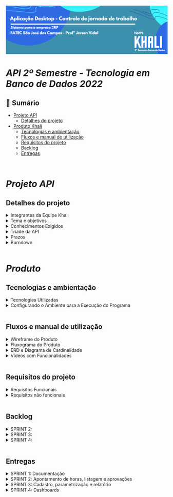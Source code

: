 
![header readme](./Docs/Banners/Novobanner.png)
# _**API 2º Semestre - Tecnologia em Banco de Dados 2022**_

## 📍 Sumário
  * [Projeto API](#projeto-api)
    * [Detalhes do projeto](#detalhes-do-projeto)   
  * [Produto Khali](#produto)
    * [Tecnologias e ambientação](#tecnologias-e-ambientação)
    * [Fluxos e manual de utilização](#fluxos-e-manual-de-utilização)
    * [Requisitos do projeto](#requisitos-do-projeto)
    * [Backlog](#backlog)
    * [Entregas](#entregas)

<br>

# _**Projeto API**_

## **Detalhes do projeto**

<details>
<summary> Integrantes da Equipe Khali </summary>
<br>

![people](./Docs/Banners/BannerEquipeV3.png)

| Integrantes | Redes Sociais |
|-------|--------|
|[Jhonatan Lopes](https://github.com/jhonatanlop) | <a href="https://www.linkedin.com/in/jhonatan-oliveira-lopes/" target="_blank"><img src="https://img.shields.io/badge/-LinkedIn-%230077B5?style=for-the-badge&logo=linkedin&logoColor=white" target="_blank"></a> <a href = "mailto:jhooliveira.lopes@gmail.com"><img src="https://img.shields.io/badge/-Gmail-%23333?style=for-the-badge&logo=gmail&logoColor=white" target="_blank"></a> <a href="https://www.instagram.com/jhonatan_lopes_lmao/?next=%2F" target="_blank"><img src="https://img.shields.io/badge/-Instagram-%23E4405F?style=for-the-badge&logo=instagram&logoColor=white" target="_blank"></a> |
|[Marcos Malaquias](https://github.com/Incivius) | <a href="https://www.linkedin.com/in/marcos-malaquias-criatividade-%C3%A9-o-que-me-faz-ser-eu/" target="_blank"><img src="https://img.shields.io/badge/-LinkedIn-%230077B5?style=for-the-badge&logo=linkedin&logoColor=white" target="_blank"></a> <a href = "mailto:vitchenso1@gmail.com"><img src="https://img.shields.io/badge/-Gmail-%23333?style=for-the-badge&logo=gmail&logoColor=white" target="_blank"></a> <a href="https://www.instagram.com/mv.malaquias/?next=%2F" target="blank"><img src="https://img.shields.io/badge/-Instagram-%23E4405F?style=for-the-badge&logo=instagram&logoColor=white" target="_blank"></a> |
|[Matheus Almeida](https://github.com/matheusalmsou) |  <a href= - target="_blank"><img src="https://img.shields.io/badge/-LinkedIn-%230077B5?style=for-the-badge&logo=linkedin&logoColor=white" target="_blank"></a> <a href = - ><img src="https://img.shields.io/badge/-Gmail-%23333?style=for-the-badge&logo=gmail&logoColor=white" target="_blank"></a> <a href=- ><img src="https://img.shields.io/badge/-Instagram-%23E4405F?style=for-the-badge&logo=instagram&logoColor=white" target="_blank"></a> |
|[Paulo Granthon](https://github.com/paulo-granthon) | <a href="https://www.linkedin.com/in/paulo-granthon/" target="_blank"><img src="https://img.shields.io/badge/-LinkedIn-%230077B5?style=for-the-badge&logo=linkedin&logoColor=white" target="_blank"></a> <a href = "mailto:pv.granthon@gmail.com"><img src="https://img.shields.io/badge/-Gmail-%23333?style=for-the-badge&logo=gmail&logoColor=white" target="_blank"></a> <a href="https://www.instagram.com/p.granthon/?next=%2F"><img src="https://img.shields.io/badge/-Instagram-%23E4405F?style=for-the-badge&logo=instagram&logoColor=white" target="_blank"></a> |
|[Renato Mendes](https://github.com/RenatoCMMendes) |  <a href= - target="_blank"><img src="https://img.shields.io/badge/-LinkedIn-%230077B5?style=for-the-badge&logo=linkedin&logoColor=white" target="_blank"></a> <a href = - ><img src="https://img.shields.io/badge/-Gmail-%23333?style=for-the-badge&logo=gmail&logoColor=white" target="_blank"></a> <a href=- ><img src="https://img.shields.io/badge/-Instagram-%23E4405F?style=for-the-badge&logo=instagram&logoColor=white" target="_blank"></a> |
|[Tânia Cruz](https://github.com/taniacruzz) | <a href="https://www.linkedin.com/in/t%C3%A2nia-cruz-30ab5812a/" target="_blank"><img src="https://img.shields.io/badge/-LinkedIn-%230077B5?style=for-the-badge&logo=linkedin&logoColor=white" target="_blank"></a> <a href = "mailto:tanicruz112@gmail.com"><img src="https://img.shields.io/badge/-Gmail-%23333?style=for-the-badge&logo=gmail&logoColor=white" target="_blank"></a> <a href="https://www.instagram.com/tanicruz_/?next=%2F"><img src="https://img.shields.io/badge/-Instagram-%23E4405F?style=for-the-badge&logo=instagram&logoColor=white" target="_blank"></a> |



</details>

<details>
<summary> Tema e objetivos </summary>
<br>

![problema](./Docs/Banners/ObejtivoFinal.png)

> * Aplicação desktop simples (CRUD).
> * Os requisitos devem proporcionar uma modelagem de Banco de Dados relacional.
> * A primeira entrega não deve envolver acesso ao Banco de Dados.

</details>

<details>
<summary> Conhecimentos Exigidos </summary>
<br>

> * Modelar Banco de Dados relacional
> * Levantar e registrar Requisitos Funcionais e Não Funcionais usando técnicas de Métodos Ágeis e Tradicionais
> * Projetar Arquitetura Lógica do Sistema
> * Implementar Aplicação (com persistência) usando Linguagem de Programação Java Desktop
</details>

<details>
<summary> Tríade da API </summary>
<br>

> * Linguagem de programação I, Modelagem e arquitetura de Banco de dados e Laboratório de desenvolvimento de Banco de Dados.

</details>
<details>

<summary> Prazos </summary>
<br>

- [x] 13/02 a 03/03 - Kick-off
- [x] 13/03 a 02/04 - Sprint 1
- [x] 03/04 a 23/04 - Sprint 2
- [x] 24/04 a 14/05 - Sprint 3
- [ ] 15/05 a 04/06 - Sptint 4
- [ ] 13/06 a 14/06 - Feira de soluções

</details>
<details>
<summary> Burndown </summary>
<br>

![image](https://user-images.githubusercontent.com/79020769/229327304-5cb05add-b94f-427b-b283-424a713b270d.png)

![image](https://user-images.githubusercontent.com/79020769/233870703-35cb9ada-bca1-4812-a1a4-47e435f4a8cd.png)

</details>
<br> 

# __*Produto*__

## **Tecnologias e ambientação**
<details>
<summary> Tecnologias Utilizadas </summary>
<br> 

![tools](./Docs/Banners/NovobannerTecnologias.png)

</details>

<details>
<summary> Configurando o Ambiente para a Execução do Programa </summary>
<br>

~~~java
Insira o código aqui: 
~~~

#### Digite em seu terminal os seguintes comandos:

~~~java
Insira o código aqui: 
~~~

</details>

<br>

## **Fluxos e manual de utilização**

<details>
<summary> Wireframe do Produto </summary>

> * Fluxo do Usuário Colaborador

https://user-images.githubusercontent.com/79020769/229376542-6ad0b8f7-d61d-47ab-93f5-1e40b159c8b6.mp4

> * Fluxo do Usuário Gestor

https://user-images.githubusercontent.com/79020769/229377143-7fabf142-0ccc-4ced-8f6c-5239deaa65c8.mp4

> * Fluxo do Usuário Administrador

https://user-images.githubusercontent.com/79020769/229377162-bf07ebee-5a1c-4112-8bb1-ec22e0e94deb.mp4

<br>

> * [Wireframe completo no Figma](https://www.figma.com/file/Dj52xC9ivRB9TjDVtDcgh0/Wireframe_v2?node-id=36-1404&t=OMK6y94PUaXhuzYY-0)

<br>


</details>

<details>
<summary> Fluxograma do Produto </summary>
<br>

[Figma](https://www.figma.com/file/CUEYlQV55LTSTeZUouoDqS/Fluxograma---API---2RP?node-id=1%3A2&t=uiDU6QFHUE06Vi8n-1)
![Fluxograma - API - 2RP](./Docs/Fluxograma%20-%20API%20-%202RP.png)

</details>

<details>
<summary> ERD e Diagrama de Cardinalidade </summary>
<br>

> ![31/03/2023 Release V3.0](./Docs/ERD/Diagrama%20-%20Banco%20de%20Dados%20para%20Apontamento%20de%20HorasV5.png)

> ![Diagrama de Cardinalidades](./Docs/ERD/Diagrama%20de%20Cardinalidade.png)  

</details>

<details>
<summary> Vídeos com Funcionalidades </summary>


https://user-images.githubusercontent.com/79020769/233886119-ace28f22-fccd-45e4-aaa3-85e3d52fce98.mp4



<br> 



</details>

<br>

## **Requisitos do projeto**

<details>
<summary> Requisitos Funcionais </summary>
<br>

> * Usuários devem ter perfis diferentes: administrador (acesso as informações de parametrização,
extração de relatórios e aprovação), gestor (aprovação e lançamento) e colaborador (apontar
horas);
> * Apontamento de horas extras e classificação das horas;
> * Lançamento de horas de sobreaviso;
> * No lançamento da hora extra especificar cliente, CR (centro de resultado), projeto, solicitante e
justificativa;
> * Cadastro de clientes e CRs;
> * Recurso para aprovação de horas extras executadas;
> * Parametrização de sistema (período de fechamento das horas, percentual de classificação das
horas extras e adicional noturno juntamente com as verbas salariais, definição dos horários de
início e fim de horas noturnas);
> * Extração de relatório csv de todos os colaboradores com as horas trabalhadas (matrícula, nome,
verba, quantidade de horas, cliente, CR, projeto, justificativa);
> * Aplicar regras de horas extras e sobreavisos na extração (classificação de HEs e cálculo do
sobreaviso considerando as HEs conflitantes);
> * Dashboard com acompanhamento em tempo real das horas extras executadas com filtro cliente,
CR e colaborador.
</details>

<details>
<summary> Requisitos não funcionais </summary>
<br>

> * Linguagem Java (requisito Fatec)
> * Banco de Dados Relacional (requisito Fatec)
> * Documentações
</details>
<br> 

## **Backlog**

<details>
<summary> SPRINT 2: </summary>


| COMO UM | PRECISO SER CAPAZ DE | PARA | PRIORIDADE |
|---------|----------------------|------|------------|
| Colaborador e Gestor | apontar as minhas horas extras e sobreavisos no sistema | que meu salário seja corretamente calculado. | 1 | 
| Colaborador e Gestor | consultar o meu histórico de apontamentos | acompanhar se foram registradores corretamente. | 2 |
| Gestor | consultar o histórico de apontamentos da(s) minha(s) squad(s) | facilitar o controle dos respectivos horas extras e sobreavisos feitos. | 3 |
| Administrador | acessar os apontamentos de hora extra e sobreaviso de cada colaborador | melhor acompanhamento do respectivo período trabalhado. | 4 |
| Gestor | aprovar ou rejeitar os apontamentos de hora extra e sobreaviso dos colaboradores da(s) minha(s) squad(s) | barrar apontamentos inválidos. | 5 |
| Colaborador | acessar a justificativa fornecida pelo meu gestor caso meu apontamento de hora extra ou sobreaviso seja recusado | que eu possa corrigi-lo. | 6 |
| Colaborador e Gestor | acessar o estado dos meus apontamentos de hora extra e sobreaviso | ser capaz de estimar minha remuneração. | 7 |
| Administrador | visualizar os apontamentos de todos os colaboradores | atender com o que foi combinado com os respectivos clientes. | 8 |

</details>

<details>

<summary> SPRINT 3: </summary>
 
 | COMO UM | PRECISO SER CAPAZ DE | PARA | PRIORIDADE |
 |---------|----------------------|------|------------|
 | Administrador | cadastrar colaboradores, gestores e administradores | que eu possa designá-los às permissões corretas no sistema. | 1 |
 | Administrador | cadastrar squads incluindo seus respectivos colaboradores e gestor | que os apontamentos sejam corretamente associados aos Centros de Resultado. |  2|
 | Administrador | cadastrar clientes | que sejam referenciados durante o apontamento de horas extras e sobreavisos. | 3 |
 | Administrador | configurar os parâmetros do sistema | que meus colaboradores sejam remunerados corretamente. | 4 |
 | Administrador | gerar relatórios CSV contendo as horas trabalhadas dos meus colaboradores | ter acesso aos dados fora do sistema. | 5 |

</details>

</details>

<details>
<summary> SPRINT 4: </summary>
 
 | COMO UM | PRECISO SER CAPAZ DE | PARA | PRIORIDADE |
 |---------|----------------------|------|------------|
 | Administrador | acessar um Dashboard com informações da jornada de trabalho de todos os meus colaboradores | melhor visualização e tratamento dos dados. | 1 |
 | Colaborador e Gestor | acessar um Dashboard com informações da minha jornada de trabalho | melhor visualização e tratamento dos dados. | 2 |

</details>

<br>

## **Entregas**

<details>
<summary> SPRINT 1: Documentação </summary>

> * Fluxograma.  
> * Wireframe.  
> * ERD e Diagrama de Entidade Relacionamento com Cardinalidade. 
> * Backlog por Sprint.
> * Burndown. 

</details>

<details>
<summary> SPRINT 2: Apontamento de horas, listagem e aprovações </summary>

> * Criação do sistema de apontamento de horas extras e sobreavisos pelos colaboradores e gestores.  
> * Listagem, para colaborador e gestor, dos seus próprios apontamentos.
> * Listagem, para gestor, dos apontamentos lançados pela(s) sua(s) squad(s).
> * Funcionalidade de avaliação dos apontamentos pelo gestor.  
> * Funcionalidade de retorno para colaborador do status do seu apontamento (pendente, aprovado ou reprovado) e feedback. 
> * Funcionalidade de listagem para administrador dos apontamentos de todos os colaboradores.

</details>

<details>
<summary> SPRINT 3: Cadastro, parametrização e relatório </summary>

> * Sistema de cadastro de colaboradores, gestores e administradores.  
> * Sistema de cadastro de squads.  
> * Sistema de cadastro de clientes.  
> * Funcionalidade de parametrização do sistema.  
> * Funcionalidade de geração de relatórios CSV para o administrador.  

</details>

<details>
<summary> SPRINT 4: Dashboards </summary>

> * Criação do Dashboard de colaborador.  
> * Criação do Dashboard de gestor.  
> * Criação do Dashboard de administrador.  

</details>
